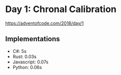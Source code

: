 # Day 1: Chronal Calibration

https://adventofcode.com/2018/day/1

## Implementations

- C#: 5s
- Rust: 0.03s
- Javascript: 0.07s
- Python: 0.06s
